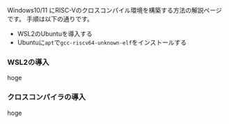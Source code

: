 Windows10/11 にRISC-Vのクロスコンパイル環境を構築する方法の解説ページです。
手順は以下の通りです。

* WSL2のUbuntuを導入する
* Ubuntuに`apt`で`gcc-riscv64-unknown-elf`をインストールする

### WSL2の導入

hoge

### クロスコンパイラの導入

hoge
